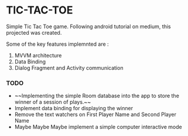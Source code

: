 # TIC-TAC-TOE

Simple Tic Tac Toe game. 
Following android tutorial on medium, this projected was created.

Some of the key features implemnted are :
<ol>
<li>MVVM architecture</li>
<li>Data Binding</li>
<li>Dialog Fragment and Activity communication</li>
</ol>

### TODO
<ul>
<li>~~Implementing the simple  Room database into the app to store the winner of a session of plays.~~ </li>
<li>Implement data binding for displaying the winner</li>
<li>Remove the text watchers on First Player Name and Second Player Name</li>
<li>Maybe Maybe Maybe implement a simple computer interactive mode</li>
</ul>

